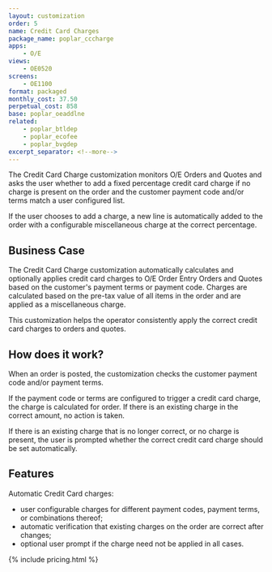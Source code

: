 ```yaml
---
layout: customization
order: 5
name: Credit Card Charges
package_name: poplar_cccharge
apps: 
    - O/E
views:
    - OE0520
screens:
    - OE1100
format: packaged
monthly_cost: 37.50
perpetual_cost: 858
base: poplar_oeaddlne
related:
    - poplar_btldep
    - poplar_ecofee
    - poplar_bvgdep
excerpt_separator: <!--more-->
---
```


The Credit Card Charge customization monitors O/E Orders and Quotes and asks
the user whether to add a fixed percentage credit card charge if no charge is
present on the order and the customer
payment code and/or terms match a user configured list.  

If the user chooses to add a charge, a new line is automatically added to the
order with a configurable miscellaneous charge at the correct percentage.
<!--more-->

## Business Case

The Credit Card Charge customization automatically calculates and optionally
applies credit card charges to O/E Order Entry Orders and Quotes based on the
customer's payment terms or payment code.  Charges are calculated based on the
pre-tax value of all items in the order and are applied as a miscellaneous
charge.

This customization helps the operator consistently apply the correct credit
card charges to orders and quotes.  

## How does it work?

When an order is posted, the customization checks the customer payment code
and/or payment terms.  

If the payment code or terms are configured to trigger a credit card charge,
the charge is calculated for order.  If there is an existing charge in the
correct amount, no action is taken.  

If there is an existing charge that is no longer correct, or no charge is
present, the user is prompted whether the correct credit card charge should be
set automatically.

## Features

Automatic Credit Card charges:

- user configurable charges for different payment codes, payment terms, or
  combinations thereof;
- automatic verification that existing charges on the order are correct after
  changes;
- optional user prompt if the charge need not be applied in all cases.

{% include pricing.html %}
